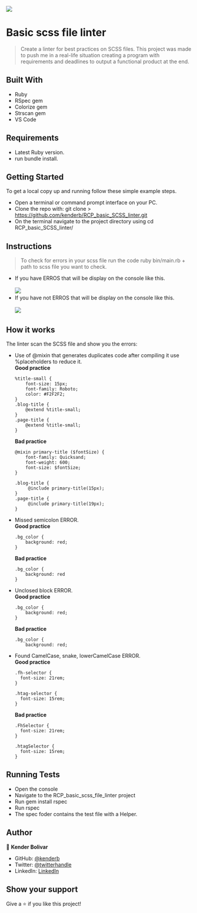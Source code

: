 ![](https://img.shields.io/badge/Microverse-blueviolet)

# Basic scss file linter

> Create a linter for best practices on SCSS files.
This project was made to push me in a real-life situation creating a program with requirements and deadlines to output a functional product at the end.

## Built With

- Ruby
- RSpec gem
- Colorize gem
- Strscan gem
- VS Code

## Requirements

- Latest Ruby version.
- run bundle install.


## Getting Started
To get a local copy up and running follow these simple example steps.

- Open a terminal or command prompt interface on your PC.
- Clone the repo with: git clone  > https://github.com/kenderb/RCP_basic_SCSS_linter.git
- On the terminal navigate to the project directory using cd RCP_basic_SCSS_linter/


## Instructions
> To check for errors in your scss file run the code ruby bin/main.rb + path to scss file you want to check.
- If you have ERROS that will be display on the console like this. </br></br>
<img src='https://lh3.googleusercontent.com/pw/ACtC-3dIA1T3bwLIC6Dr8do9ckTbrwIdY-s0GohoVWM6r2KMsrumPWLbLMD3E-dz3_fLuKW-j_KI1n9GxV0A0KSj6cQW5yzS4YGC8CjY_q2WId4ixsX3yUNAOlNfwBNIvfboY9e91cGeT14d-3fYoe6qDcHU=w618-h218-no?authuser=0'> </br>
- If you have not ERROS that will be display on the console like this. </br></br>
<img src='https://lh3.googleusercontent.com/KNdNhWNi06eSVGPcgbGvY0-m4uzzdwm1OBc1mS3DpNQs3iiWZ0WZzTfkk0a5_k3DqxhGdqgeWbj1gPlpLZ_yXa1DPEopfIZnN6Z5naTI4RITocuJ9gfZ7r4isE3juoiOsIcEGdpwE7qeI2eOxOeb0KXYNHSpJEhtoM2v5CFGW53qaOM-PmuQBs99kuQ0xtFjc9SlFPP5D-85psAp0SQ_-2CH3TUTnV57C3bXW3oEwW7ZjWL-KYifLwVVvigiZArDVlP5qKlyd0pUYSgaabgSMKiGPfdTovxk1ef_hAYwIv4yJF9UoXGdUgrMHhSRvNJlzWoG1BNzF_0Zo4VOZmsE9Ja7klO_yUB_xaV9jBiMD2ZaYO89VpNvnpcdhvNZYFPb5MPbq8Y3hH4JmFGKPHDPtcFLGBzrjjgjVRIq23-HZY_NuWq9lr66opD0Iyb6BapqpxlQlSJ4mextS6p4IQcjqlPGADXa-I4yup3HuVdigNZYUTAssRL1LCCg_Re7hStBwH-Inb6t1ydvkKiR7-w1NszpA8CpHc6VepyMywJ5PSL4KgLOYa6kR4mZJpbd_PQwHtWSHExyQp8TrtPO0BdlosAH5Ipgk4LugNMeX95YZIjXF7S4R5agpVz3KxCkHeO0By0rILdlR-ACwLP2cpaJ6_ys-aHxml929x4UuKyDS9XcSv4JsKX15DzVmhoA=w186-h85-no?authuser=0'></br>

## How it works
The linter scan the SCSS file and show you the errors:
- Use of @mixin that generates duplicates code after compiling it use %placeholders to reduce it. </br>
	<b> Good practice</b>
	```
	%title-small {
	    font-size: 15px;
	    font-family: Roboto;
	    color: #F2F2F2;
	}
	.blog-title {
	    @extend %title-small;
	}
	.page-title {
	    @extend %title-small;
	}
	```
	<b> Bad practice</b>
	```
	@mixin primary-title ($fontSize) {
	    font-family: Quicksand;
	    font-weight: 600;
	    font-size: $fontSize;
	}

	.blog-title {
	     @include primary-title(15px);
	}
	.page-title {
	     @include primary-title(19px);
	}
	```
- Missed semicolon ERROR. </br>
	<b> Good practice</b>
	```
	.bg_color {
  	    background: red;
	}
	```
	<b> Bad practice</b>
	```
	.bg_color {
  	    background: red
	}
	```
	
- Unclosed block ERROR. </br>
	<b> Good practice</b>
	```
	.bg_color {
  	    background: red;
	}
	```
	<b> Bad practice</b>
	```
	.bg_color {
  	    background: red;
	
	```
- Found CamelCase, snake, lowerCamelCase ERROR. </br>
	<b> Good practice</b>
	```
	.fh-selector {
	  font-size: 21rem;
	}

	.htag-selector {
	  font-size: 15rem;
	}
	```
	<b> Bad practice</b>
	```
	.FhSelector {
	  font-size: 21rem;
	}

	.htagSelector {
	  font-size: 15rem;
	}
	```
    
## Running Tests

- Open the console
- Navigate to the RCP_basic_scss_file_linter project
- Run gem install rspec
- Run rspec
- The spec foder contains the test file with a Helper.

## Author

👤 **Kender Bolivar**

- GitHub: [@kenderb](https://github.com/ken)
- Twitter: [@twitterhandle](https://twitter.com/KBTarts)
- LinkedIn: [LinkedIn](https://www.linkedin.com/in/kender-bolivar-1736086b/)

## Show your support

Give a ⭐️ if you like this project!
